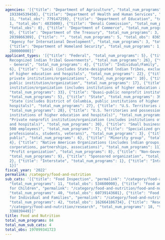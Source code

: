 ```yaml
---
agencies: '[{"title": "Department of Agriculture", "total_num_programs": 58, "total_obs":
  193384539458}, {"title": "Department of Health and Human Services", "total_num_programs":
  11, "total_obs": 779147259}, {"title": "Department of Education", "total_num_programs":
  1, "total_obs": 4835000}, {"title": "Denali Commission", "total_num_programs": 1,
  "total_obs": 0}, {"title": "Department of Commerce", "total_num_programs": 1, "total_obs":
  0}, {"title": "Department of the Treasury", "total_num_programs": 3, "total_obs":
  2039866309}, {"title": "", "total_num_programs": 5, "total_obs": 83653697}, {"title":
  "Agency for International Development", "total_num_programs": 3, "total_obs": 527300000},
  {"title": "Department of Homeland Security", "total_num_programs": 1, "total_obs":
  280000000}]'
applicant_types: '[{"title": "Federal", "total_num_programs": 5}, {"title": "Federally
  Recognized lndian Tribal Governments", "total_num_programs": 26}, {"title": "Government
  - General", "total_num_programs": 4}, {"title": "Individual/Family", "total_num_programs":
  6}, {"title": "Local (includes State-designated lndian Tribes, excludes institutions
  of higher education and hospitals", "total_num_programs": 22}, {"title": "Other
  private institutions/organizations", "total_num_programs": 10}, {"title": "Other
  public institution/organization", "total_num_programs": 17}, {"title": "Public nonprofit
  institution/organization (includes institutions of higher education and hospitals)",
  "total_num_programs": 33}, {"title": "Quasi-public nonprofit institution/organization",
  "total_num_programs": 5}, {"title": "State", "total_num_programs": 39}, {"title":
  "State (includes District of Columbia, public institutions of higher education and
  hospitals)", "total_num_programs": 27}, {"title": "U.S. Territories and possessions",
  "total_num_programs": 28}, {"title": "U.S. Territories and possessions (includes
  institutions of higher education and hospitals)", "total_num_programs": 24}, {"title":
  "Private nonprofit institution/organization (includes institutions of higher education
  and hospitals)", "total_num_programs": 30}, {"title": "Small business (less than
  500 employees)", "total_num_programs": 7}, {"title": "Specialized group (e.g. health
  professionals, students, veterans)", "total_num_programs": 3}, {"title": "Anyone/general
  public", "total_num_programs": 6}, {"title": "Minority group", "total_num_programs":
  4}, {"title": "Native American Organizations (includes lndian groups, cooperatives,
  corporations, partnerships, associations)", "total_num_programs": 11}, {"title":
  "Profit organization", "total_num_programs": 8}, {"title": "Non-Government - General",
  "total_num_programs": 9}, {"title": "Sponsored organization", "total_num_programs":
  2}, {"title": "Interstate", "total_num_programs": 1}, {"title": "Intrastate", "total_num_programs":
  1}]'
fiscal_year: '2022'
permalink: /category/food-and-nutrition
sub_cats: '[{"title": "Food Inspection", "permalink": "/category/food-and-nutrition/food-inspection",
  "total_num_programs": 11, "total_obs": 534600000}, {"title": "Food and Nutrition
  for Children", "permalink": "/category/food-and-nutrition/food-and-nutrition-for-children",
  "total_num_programs": 40, "total_obs": 60739143601}, {"title": "Food and Nutrition
  for Individual and Families", "permalink": "/category/food-and-nutrition/food-and-nutrition-for-individual-and-families",
  "total_num_programs": 42, "total_obs": 162664106734}, {"title": "Research", "permalink":
  "/category/food-and-nutrition/research", "total_num_programs": 18, "total_obs":
  338839449}]'
title: Food and Nutrition
total_num_programs: 84
total_num_sub_cats: 4
total_obs: 197099341723
---
```

